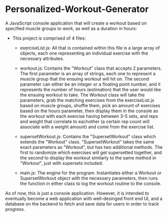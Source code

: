 # Personalized-Workout-Generator
A JavaScript console application that will create a workout based on specified muscle groups to work, as well as a duration in hours:

- This project is comprised of 4 files:

    - exerciseList.js: All that is contained within this file is a large array of objects, each one representing an individual exercise with the necessary attributes.
        
    - workout.js: Contains the "Workout" class that accepts 2 parameters. The first parameter is an array of strings, each one to represent a muscle group that the ensuing workout will hit on. The second parameter can either be an integer or a floating point number, and it represents the number of hours (estimation) that the user would like the ensuing workout to take. The Workout class will take the parameters, grab the matching exercises from the exerciseList.js based on muscle groups, shuffle them, pick an amount of exercises based on the hours parameter, then display them in the console as the workout with each exercise having between 3-5 sets, and reps and weight that correlate to eachother (a certain rep count will associate with a weight amount) and come from the exercise list.
    
    - supersetWorkout.js: Contains the "SupersetWorkout" class which extends the "Workout" class. "SupersetWorkout" takes the same exact parameters as "Workout", but has two additional methods. The first to randomize which exercises will get supersetted together, and the second to display the workout similarly to the same method in "Workout", just with supersets included.
    
    - main.js: The engine for the program. Instantiates either a Workout or SupersetWorkout object with the necessary parameters, then runs the function in either class to log the workout routine to the console.

As of now, this is just a console application. However, it is intended to eventually become a web application with well-desinged front end UI, and a database on the backend to fetch and save data for users in order to track progress.
